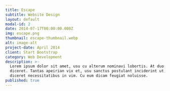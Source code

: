 ```yaml
---
title: Escape
subtitle: Website Design
layout: default
modal-id: 2
date: 2014-07-17T00:00:00.000Z
img: escape.png
thumbnail: escape-thumbnail.webp
alt: image-alt
project-date: April 2014
client: Start Bootstrap
category: Web Development
description: >-
  Lorem ipsum dolor sit amet, usu cu alterum nominavi lobortis. At duo novum
  diceret. Tantas apeirian vix et, usu sanctus postulant inciderint ut, populo
  diceret necessitatibus in vim. Cu eum dicam feugiat noluisse.
published: true
---
```

